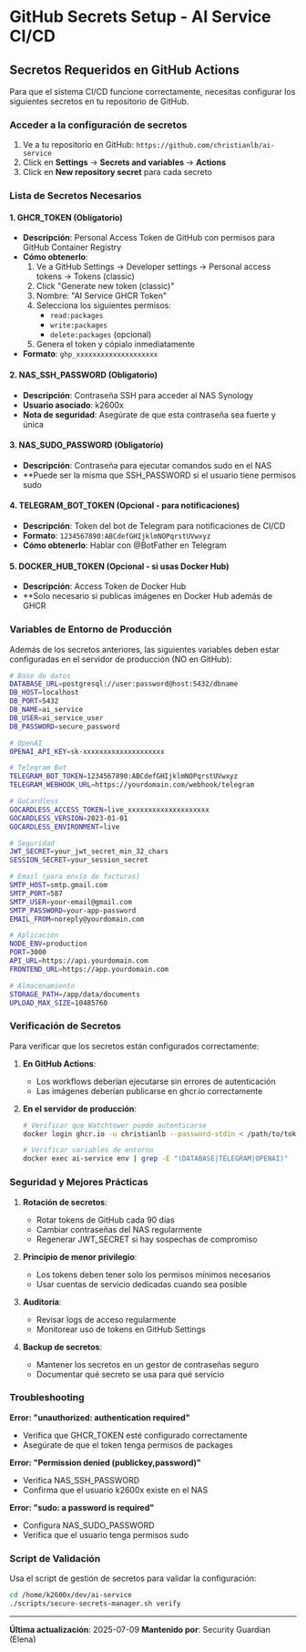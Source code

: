 # GitHub Secrets Setup - AI Service CI/CD

## Secretos Requeridos en GitHub Actions

Para que el sistema CI/CD funcione correctamente, necesitas configurar los siguientes secretos en tu repositorio de GitHub.

### Acceder a la configuración de secretos

1. Ve a tu repositorio en GitHub: `https://github.com/christianlb/ai-service`
2. Click en **Settings** → **Secrets and variables** → **Actions**
3. Click en **New repository secret** para cada secreto

### Lista de Secretos Necesarios

#### 1. **GHCR_TOKEN** (Obligatorio)
- **Descripción**: Personal Access Token de GitHub con permisos para GitHub Container Registry
- **Cómo obtenerlo**:
  1. Ve a GitHub Settings → Developer settings → Personal access tokens → Tokens (classic)
  2. Click "Generate new token (classic)"
  3. Nombre: "AI Service GHCR Token"
  4. Selecciona los siguientes permisos:
     - `read:packages`
     - `write:packages`
     - `delete:packages` (opcional)
  5. Genera el token y cópialo inmediatamente
- **Formato**: `ghp_xxxxxxxxxxxxxxxxxxxx`

#### 2. **NAS_SSH_PASSWORD** (Obligatorio)
- **Descripción**: Contraseña SSH para acceder al NAS Synology
- **Usuario asociado**: k2600x
- **Nota de seguridad**: Asegúrate de que esta contraseña sea fuerte y única

#### 3. **NAS_SUDO_PASSWORD** (Obligatorio)
- **Descripción**: Contraseña para ejecutar comandos sudo en el NAS
- **Puede ser la misma que SSH_PASSWORD si el usuario tiene permisos sudo

#### 4. **TELEGRAM_BOT_TOKEN** (Opcional - para notificaciones)
- **Descripción**: Token del bot de Telegram para notificaciones de CI/CD
- **Formato**: `1234567890:ABCdefGHIjklmNOPqrstUVwxyz`
- **Cómo obtenerlo**: Hablar con @BotFather en Telegram

#### 5. **DOCKER_HUB_TOKEN** (Opcional - si usas Docker Hub)
- **Descripción**: Access Token de Docker Hub
- **Solo necesario si publicas imágenes en Docker Hub además de GHCR

### Variables de Entorno de Producción

Además de los secretos anteriores, las siguientes variables deben estar configuradas en el servidor de producción (NO en GitHub):

```bash
# Base de datos
DATABASE_URL=postgresql://user:password@host:5432/dbname
DB_HOST=localhost
DB_PORT=5432
DB_NAME=ai_service
DB_USER=ai_service_user
DB_PASSWORD=secure_password

# OpenAI
OPENAI_API_KEY=sk-xxxxxxxxxxxxxxxxxxxx

# Telegram Bot
TELEGRAM_BOT_TOKEN=1234567890:ABCdefGHIjklmNOPqrstUVwxyz
TELEGRAM_WEBHOOK_URL=https://yourdomain.com/webhook/telegram

# GoCardless
GOCARDLESS_ACCESS_TOKEN=live_xxxxxxxxxxxxxxxxxxxx
GOCARDLESS_VERSION=2023-01-01
GOCARDLESS_ENVIRONMENT=live

# Seguridad
JWT_SECRET=your_jwt_secret_min_32_chars
SESSION_SECRET=your_session_secret

# Email (para envío de facturas)
SMTP_HOST=smtp.gmail.com
SMTP_PORT=587
SMTP_USER=your-email@gmail.com
SMTP_PASSWORD=your-app-password
EMAIL_FROM=noreply@yourdomain.com

# Aplicación
NODE_ENV=production
PORT=3000
API_URL=https://api.yourdomain.com
FRONTEND_URL=https://app.yourdomain.com

# Almacenamiento
STORAGE_PATH=/app/data/documents
UPLOAD_MAX_SIZE=10485760
```

### Verificación de Secretos

Para verificar que los secretos están configurados correctamente:

1. **En GitHub Actions**:
   - Los workflows deberían ejecutarse sin errores de autenticación
   - Las imágenes deberían publicarse en ghcr.io correctamente

2. **En el servidor de producción**:
   ```bash
   # Verificar que Watchtower puede autenticarse
   docker login ghcr.io -u christianlb --password-stdin < /path/to/token

   # Verificar variables de entorno
   docker exec ai-service env | grep -E "(DATABASE|TELEGRAM|OPENAI)"
   ```

### Seguridad y Mejores Prácticas

1. **Rotación de secretos**:
   - Rotar tokens de GitHub cada 90 días
   - Cambiar contraseñas del NAS regularmente
   - Regenerar JWT_SECRET si hay sospechas de compromiso

2. **Principio de menor privilegio**:
   - Los tokens deben tener solo los permisos mínimos necesarios
   - Usar cuentas de servicio dedicadas cuando sea posible

3. **Auditoría**:
   - Revisar logs de acceso regularmente
   - Monitorear uso de tokens en GitHub Settings

4. **Backup de secretos**:
   - Mantener los secretos en un gestor de contraseñas seguro
   - Documentar qué secreto se usa para qué servicio

### Troubleshooting

**Error: "unauthorized: authentication required"**
- Verifica que GHCR_TOKEN esté configurado correctamente
- Asegúrate de que el token tenga permisos de packages

**Error: "Permission denied (publickey,password)"**
- Verifica NAS_SSH_PASSWORD
- Confirma que el usuario k2600x existe en el NAS

**Error: "sudo: a password is required"**
- Configura NAS_SUDO_PASSWORD
- Verifica que el usuario tenga permisos sudo

### Script de Validación

Usa el script de gestión de secretos para validar la configuración:

```bash
cd /home/k2600x/dev/ai-service
./scripts/secure-secrets-manager.sh verify
```

---

**Última actualización**: 2025-07-09
**Mantenido por**: Security Guardian (Elena)
